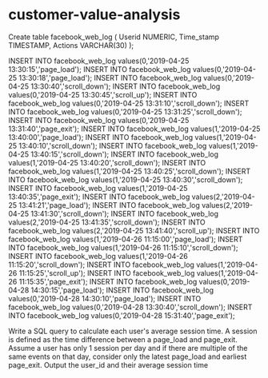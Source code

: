 # customer-value-analysis

Create table facebook_web_log
(
Userid NUMERIC,
Time_stamp TIMESTAMP,
Actions VARCHAR(30)
);


INSERT INTO facebook_web_log values(0,'2019-04-25 13:30:15','page_load');
INSERT INTO facebook_web_log values(0,'2019-04-25 13:30:18','page_load');
INSERT INTO facebook_web_log values(0,'2019-04-25 13:30:40','scroll_down');
INSERT INTO facebook_web_log values(0,'2019-04-25 13:30:45','scroll_up');
INSERT INTO facebook_web_log values(0,'2019-04-25 13:31:10','scroll_down');
INSERT INTO facebook_web_log values(0,'2019-04-25 13:31:25','scroll_down');
INSERT INTO facebook_web_log values(0,'2019-04-25 13:31:40','page_exit');
INSERT INTO facebook_web_log values(1,'2019-04-25 13:40:00','page_load');
INSERT INTO facebook_web_log values(1,'2019-04-25 13:40:10','scroll_down');
INSERT INTO facebook_web_log values(1,'2019-04-25 13:40:15','scroll_down');
INSERT INTO facebook_web_log values(1,'2019-04-25 13:40:20','scroll_down');
INSERT INTO facebook_web_log values(1,'2019-04-25 13:40:25','scroll_down');
INSERT INTO facebook_web_log values(1,'2019-04-25 13:40:30','scroll_down');
INSERT INTO facebook_web_log values(1,'2019-04-25 13:40:35','page_exit');
INSERT INTO facebook_web_log values(2,'2019-04-25 13:41:21','page_load');
INSERT INTO facebook_web_log values(2,'2019-04-25 13:41:30','scroll_down');
INSERT INTO facebook_web_log values(2,'2019-04-25 13:41:35','scroll_down');
INSERT INTO facebook_web_log values(2,'2019-04-25 13:41:40','scroll_up');
INSERT INTO facebook_web_log values(1,'2019-04-26 11:15:00','page_load');
INSERT INTO facebook_web_log values(1,'2019-04-26 11:15:10','scroll_down');
INSERT INTO facebook_web_log values(1,'2019-04-26 11:15:20','scroll_down');
INSERT INTO facebook_web_log values(1,'2019-04-26 11:15:25','scroll_up');
INSERT INTO facebook_web_log values(1,'2019-04-26 11:15:35','page_exit');
INSERT INTO facebook_web_log values(0,'2019-04-28 14:30:15','page_load');
INSERT INTO facebook_web_log values(0,'2019-04-28 14:30:10','page_load');
INSERT INTO facebook_web_log values(0,'2019-04-28 13:30:40','scroll_down');
INSERT INTO facebook_web_log values(0,'2019-04-28 15:31:40','page_exit');


Write a SQL query to calculate each user's average session time. 
A session is defined as the time difference between a page_load and page_exit. 
Assume a user has only 1 session per day and if there are multiple of the same
events on that day, consider only the latest page_load and earliest page_exit. 
Output the user_id and their average session time   